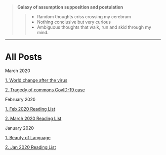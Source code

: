 >  **Galaxy of assumption supposition and postulation**
>> * Random thoughts criss crossing my cerebrum
>> * Nothing conclusive but very curious
>> * Ambiguous thoughts that walk, run and skid through my mind. 

_____________________________________________________________________

# All Posts

March 2020

[1. World change after the virus](/blog/2020/world_change "1. World change after the virus")

[2. Tragedy of commons CovID-19 case](/blog/2020/tragedy_of_commons "2. Tragedy of commons CovID-19 case")

February 2020

[1. Feb 2020 Reading List](/blog/2020/feb20_reading_list "1. Feb 2020 Reading List")

[2. March 2020 Reading List](/blog/2020/march20_reading_list "2. March 2020 Reading List")

January 2020

[1. Beauty of Language](/blog/2020/beauty_language "1. Beauty of Language")

[2. Jan 2020 Reading List](/blog/2020/Reading_List "2. Jan 2020 Reading List")




